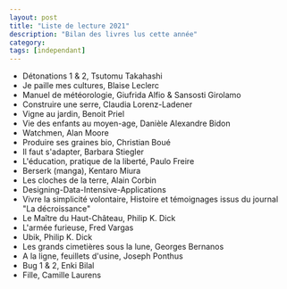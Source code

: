 ```yaml
---
layout: post
title: "Liste de lecture 2021"
description: "Bilan des livres lus cette année"
category: 
tags: [independant]
---
```


* Détonations 1 & 2, Tsutomu Takahashi
* Je paille mes cultures, Blaise Leclerc
* Manuel de météorologie, Giufrida Alfio & Sansosti Girolamo
* Construire une serre, Claudia Lorenz-Ladener
* Vigne au jardin, Benoit Priel
* Vie des enfants au moyen-age, Danièle Alexandre Bidon
* Watchmen, Alan Moore     
* Produire ses graines bio, Christian Boué
* Il faut s'adapter, Barbara Stiegler         
* L'éducation, pratique de la liberté, Paulo Freire     
* Berserk (manga), Kentaro Miura            
* Les cloches de la terre, Alain Corbin     
* Designing-Data-Intensive-Applications
* Vivre la simplicité volontaire, Histoire et témoignages issus du journal "La décroissance"    
* Le Maître du Haut-Château, Philip K. Dick
* L'armée furieuse, Fred Vargas
* Ubik, Philip K. Dick 
* Les grands cimetières sous la lune, Georges Bernanos
* A la ligne, feuillets d'usine, Joseph Ponthus
* Bug 1 & 2, Enki Bilal   
* Fille, Camille Laurens

